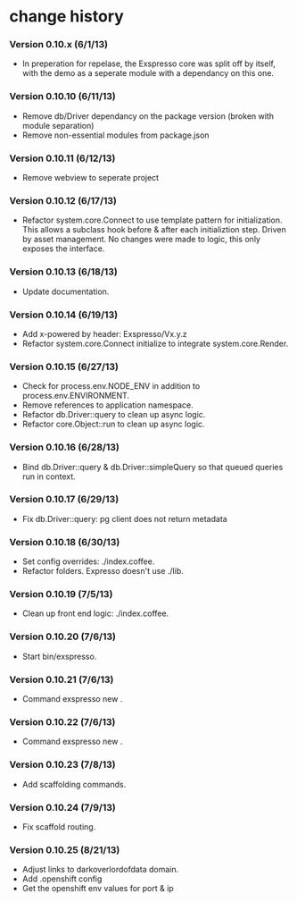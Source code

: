 # change history

### Version 0.10.x (6/1/13)
* In preperation for repelase, the Exspresso core was split off by itself,
with the demo as a seperate module with a dependancy on this one.

### Version 0.10.10 (6/11/13)
* Remove db/Driver dependancy on the package version (broken with module separation)
* Remove non-essential modules from package.json

### Version 0.10.11 (6/12/13)
* Remove webview to seperate project

### Version 0.10.12 (6/17/13)
* Refactor system.core.Connect to use template pattern for initialization. This allows
a subclass hook before & after each initializtion step. Driven by asset management. No changes
were made to logic, this only exposes the interface.

### Version 0.10.13 (6/18/13)
* Update documentation.

### Version 0.10.14 (6/19/13)
* Add x-powered by header: Exspresso/Vx.y.z
* Refactor system.core.Connect initialize to integrate system.core.Render.

### Version 0.10.15 (6/27/13)
* Check for process.env.NODE_ENV in addition to process.env.ENVIRONMENT.
* Remove references to application namespace.
* Refactor db.Driver::query to clean up async logic.
* Refactor core.Object::run to clean up async logic.

### Version 0.10.16 (6/28/13)
* Bind db.Driver::query & db.Driver::simpleQuery so that queued queries run in context.

### Version 0.10.17 (6/29/13)
* Fix db.Driver::query: pg client does not return metadata

### Version 0.10.18 (6/30/13)
* Set config overrides: ./index.coffee.
* Refactor folders. Expresso doesn't use ./lib.

### Version 0.10.19 (7/5/13)
* Clean up front end logic: ./index.coffee.

### Version 0.10.20 (7/6/13)
* Start bin/exspresso.

### Version 0.10.21 (7/6/13)
* Command exspresso new <appname>.

### Version 0.10.22 (7/6/13)
* Command exspresso new <appname>.

### Version 0.10.23 (7/8/13)
* Add scaffolding commands.

### Version 0.10.24 (7/9/13)
* Fix scaffold routing.

### Version 0.10.25 (8/21/13)
* Adjust links to darkoverlordofdata domain.
* Add .openshift config
* Get the openshift env values for port & ip